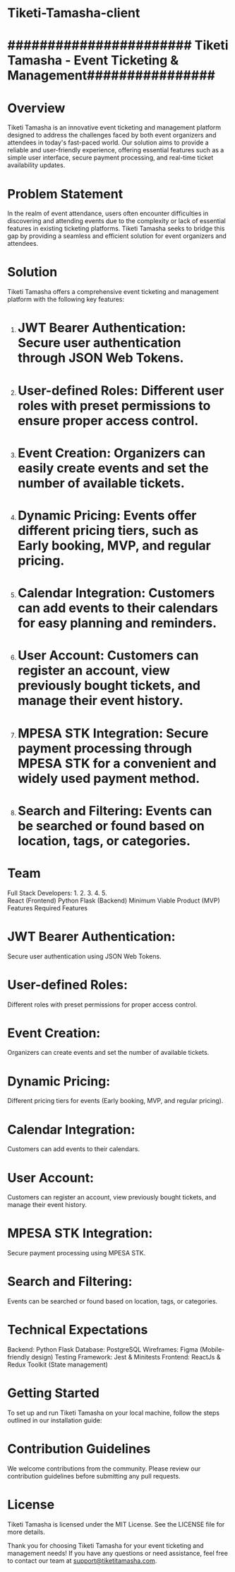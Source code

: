 # Tiketi-Tamasha-client
# ####################### Tiketi Tamasha - Event Ticketing & Management################



# Overview

Tiketi Tamasha is an innovative event ticketing and management platform designed to address the challenges faced by both event organizers and attendees in today's fast-paced world. Our solution aims to provide a reliable and user-friendly experience, offering essential features such as a simple user interface, secure payment processing, and real-time ticket availability updates.

# Problem Statement


In the realm of event attendance, users often encounter difficulties in discovering and attending events due to the complexity or lack of essential features in existing ticketing platforms. Tiketi Tamasha seeks to bridge this gap by providing a seamless and efficient solution for event organizers and attendees.

# Solution

Tiketi Tamasha offers a comprehensive event ticketing and management platform with the following key features:

1. # JWT Bearer Authentication: Secure user authentication through JSON Web Tokens.

2. # User-defined Roles: Different user roles with preset permissions to ensure proper access control.

3. # Event Creation: Organizers can easily create events and set the number of available tickets.

4. # Dynamic Pricing: Events offer different pricing tiers, such as Early booking, MVP, and regular pricing.

5. # Calendar Integration: Customers can add events to their calendars for easy planning and reminders.

6. # User Account: Customers can register an account, view previously bought tickets, and manage their event history.

7. # MPESA STK Integration: Secure payment processing through MPESA STK for a convenient and widely used payment method.

8. # Search and Filtering: Events can be searched or found based on location, tags, or categories.

# Team


Full Stack Developers:
                1. 
                2.
                3.
                4.
                5.                    
React (Frontend)
Python Flask (Backend)
Minimum Viable Product (MVP) Features
Required Features

# JWT Bearer Authentication:

Secure user authentication using JSON Web Tokens.

# User-defined Roles:

Different roles with preset permissions for proper access control.

# Event Creation:

Organizers can create events and set the number of available tickets.

# Dynamic Pricing:

Different pricing tiers for events (Early booking, MVP, and regular pricing).

# Calendar Integration:

Customers can add events to their calendars.

# User Account:

Customers can register an account, view previously bought tickets, and manage their event history.

# MPESA STK Integration:

Secure payment processing using MPESA STK.

# Search and Filtering:

Events can be searched or found based on location, tags, or categories.

# Technical Expectations

Backend: Python Flask
Database: PostgreSQL
Wireframes: Figma (Mobile-friendly design)
Testing Framework: Jest & Minitests
Frontend: ReactJs & Redux Toolkit (State management)
# Getting Started


To set up and run Tiketi Tamasha on your local machine, follow the steps outlined in our installation guide:

# Contribution Guidelines


We welcome contributions from the community. Please review our contribution guidelines before submitting any pull requests.

# License


Tiketi Tamasha is licensed under the MIT License. See the LICENSE file for more details.

Thank you for choosing Tiketi Tamasha for your event ticketing and management needs! If you have any questions or need assistance, feel free to contact our team at support@tiketitamasha.com.






